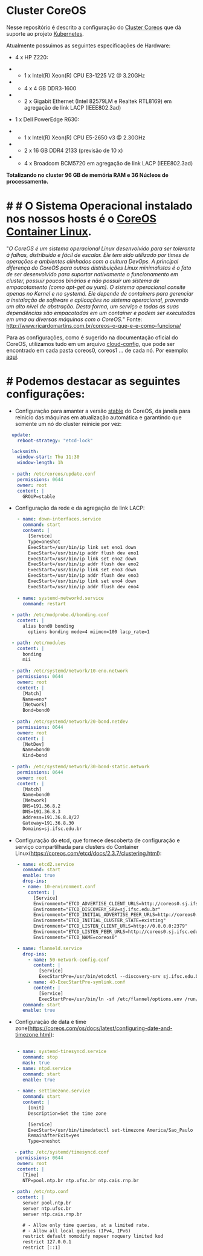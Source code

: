 # Cluster CoreOS

Nesse repositório é descrito a configuração do [Cluster Coreos](https://coreos.com/os/docs/latest) que dá suporte ao projeto [Kubernetes](https://github.com/ctic-sje-ifsc/kubernetes).

Atualmente possuimos as seguintes especificações de Hardware:

* 4 x HP Z220: 
* * 1 x Intel(R) Xeon(R) CPU E3-1225 V2 @ 3.20GHz 
* * 4 x 4 GB DDR3-1600
* * 2 x Gigabit Ethernet (Intel 82579LM e Realtek RTL8169) em agregação de link LACP (IEEE802.3ad)

* 1 x Dell PowerEdge R630: 
* * 1 x Intel(R) Xeon(R) CPU E5-2650 v3 @ 2.30GHz
* * 2 x 16 GB DDR4 2133 (previsão de 10 x)
* * 4 x Broadcom BCM5720 em agregação de link LACP (IEEE802.3ad)

__Totalizando no cluster 96 GB de memória RAM e 36 Núcleos de processamento.__


# # # O Sistema Operacional instalado nos nossos hosts é o [CoreOS Container Linux](https://coreos.com/os/docs/latest/).

"*O CoreOS é um sistema operacional Linux desenvolvido para ser tolerante à falhas, distribuído e fácil de escalar. Ele tem sido utilizado por times de operações e ambientes alinhados com a cultura DevOps. A principal diferença do CoreOS para outras distribuições Linux minimalistas é o fato de ser desenvolvido para suportar nativamente o funcionamento em cluster, possuir poucos binários e não possuir um sistema de empacotamento (como apt-get ou yum). O sistema operacional consite apenas no Kernel e no systemd. Ele depende de containers para gerenciar a instalação de software e aplicações no sistema operacional, provendo um alto nível de abstração. Desta forma, um serviço e todas as suas dependências são empacotadas em um container e podem ser executadas em uma ou diversas máquinas com o CoreOS.*" Fonte: http://www.ricardomartins.com.br/coreos-o-que-e-e-como-funciona/

Para as configurações, como é sugerido na documentação oficial do CoreOS, utilizamos tudo em um arquivo [cloud-config](https://coreos.com/os/docs/latest/cloud-config.html), que pode ser encontrado em cada pasta coreos0, coreos1 ... de cada nó. Por exemplo: [aqui](coreos/user_data).

# # Podemos destacar as seguintes configurações:

* Configuração para amanter a versão [stable](https://coreos.com/releases) do CoreOS, da janela para reinicio das máquinas em atualização automática e garantindo que somente um nó do cluster reinicie por vez:

```yaml
  update:
    reboot-strategy: "etcd-lock"

  locksmith:
    window-start: Thu 11:30
    window-length: 1h
    
  - path: /etc/coreos/update.conf
    permissions: 0644
    owner: root
    content: |
      GROUP=stable
```

* Configuração da rede e da agregação de link LACP:

```yaml
    - name: down-interfaces.service
      command: start
      content: |
        [Service]
        Type=oneshot
        ExecStart=/usr/bin/ip link set eno1 down
        ExecStart=/usr/bin/ip addr flush dev eno1
        ExecStart=/usr/bin/ip link set eno2 down
        ExecStart=/usr/bin/ip addr flush dev eno2
        ExecStart=/usr/bin/ip link set eno3 down
        ExecStart=/usr/bin/ip addr flush dev eno3
        ExecStart=/usr/bin/ip link set eno4 down
        ExecStart=/usr/bin/ip addr flush dev eno4
        
    - name: systemd-networkd.service
      command: restart
      
  - path: /etc/modprobe.d/bonding.conf
    content: |
      alias bond0 bonding
        options bonding mode=4 miimon=100 lacp_rate=1

  - path: /etc/modules
    content: |
      bonding
      mii
      
  - path: /etc/systemd/network/10-eno.network
    permissions: 0644
    owner: root
    content: |
      [Match]
      Name=eno*
      [Network]
      Bond=bond0
      
  - path: /etc/systemd/network/20-bond.netdev
    permissions: 0644
    owner: root
    content: |
      [NetDev]
      Name=bond0
      Kind=bond
      
  - path: /etc/systemd/network/30-bond-static.network
    permissions: 0644
    owner: root
    content: |
      [Match]
      Name=bond0
      [Network]
      DNS=191.36.8.2
      DNS=191.36.8.3
      Address=191.36.8.8/27
      Gateway=191.36.8.30
      Domains=sj.ifsc.edu.br
```

* Configuração do etcd, que fornece descoberta de configuração e serviço compartilhada para clusters do Container Linux(https://coreos.com/etcd/docs/2.3.7/clustering.html):

```yaml
    - name: etcd2.service
      command: start
      enable: true
      drop-ins:
      - name: 10-environment.conf
        content: |
          [Service]
          Environment="ETCD_ADVERTISE_CLIENT_URLS=http://coreos0.sj.ifsc.edu.br:2379"
          Environment="ETCD_DISCOVERY_SRV=sj.ifsc.edu.br"
          Environment="ETCD_INITIAL_ADVERTISE_PEER_URLS=http://coreos0.sj.ifsc.edu.br:2380"
          Environment="ETCD_INITIAL_CLUSTER_STATE=existing"
          Environment="ETCD_LISTEN_CLIENT_URLS=http://0.0.0.0:2379"
          Environment="ETCD_LISTEN_PEER_URLS=http://coreos0.sj.ifsc.edu.br:2380"
          Environment="ETCD_NAME=coreos0"

    - name: flanneld.service
      drop-ins:
        - name: 50-network-config.conf
          content: |
            [Service]
            ExecStartPre=/usr/bin/etcdctl --discovery-srv sj.ifsc.edu.br set /coreos.com/network/config '{ "Network": "10.2.0.0/16","Backend":{"Type":"vxlan"}}'
        - name: 40-ExecStartPre-symlink.conf
          content: |
            [Service]
            ExecStartPre=/usr/bin/ln -sf /etc/flannel/options.env /run/flannel/options.env
      command: start
      enable: true
```


* Configuração de data e time zone(https://coreos.com/os/docs/latest/configuring-date-and-timezone.html):

```yaml
      
    - name: systemd-tinesyncd.service
      command: stop
      mask: true
    - name: ntpd.service
      command: start
      enable: true
      
    - name: settimezone.service
      command: start
      content: |
        [Unit]
        Description=Set the time zone

        [Service]
        ExecStart=/usr/bin/timedatectl set-timezone America/Sao_Paulo
        RemainAfterExit=yes
        Type=oneshot

   - path: /etc/systemd/timesyncd.conf
    permissions: 0644
    owner: root
    content: |
      [Time]
      NTP=pool.ntp.br ntp.ufsc.br ntp.cais.rnp.br
      
  - path: /etc/ntp.conf
    content: |
      server pool.ntp.br
      server ntp.ufsc.br
      server ntp.cais.rnp.br

      # - Allow only time queries, at a limited rate.
      # - Allow all local queries (IPv4, IPv6)
      restrict default nomodify nopeer noquery limited kod
      restrict 127.0.0.1
      restrict [::1]
```
